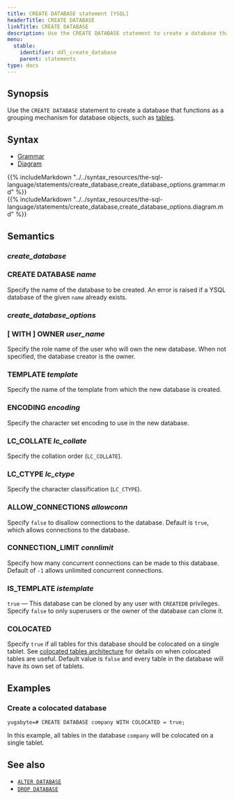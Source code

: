 ```yaml
---
title: CREATE DATABASE statement [YSQL]
headerTitle: CREATE DATABASE
linkTitle: CREATE DATABASE
description: Use the CREATE DATABASE statement to create a database that functions as a grouping mechanism for database objects, such as tables.
menu:
  stable:
    identifier: ddl_create_database
    parent: statements
type: docs
---
```


## Synopsis

Use the `CREATE DATABASE` statement to create a database that functions as a grouping mechanism for database objects, such as [tables](../ddl_create_table).

## Syntax

<ul class="nav nav-tabs nav-tabs-yb">
  <li >
    <a href="#grammar" class="nav-link active" id="grammar-tab" data-toggle="tab" role="tab" aria-controls="grammar" aria-selected="true">
      <i class="fas fa-file-alt" aria-hidden="true"></i>
      Grammar
    </a>
  </li>
  <li>
    <a href="#diagram" class="nav-link" id="diagram-tab" data-toggle="tab" role="tab" aria-controls="diagram" aria-selected="false">
      <i class="fas fa-project-diagram" aria-hidden="true"></i>
      Diagram
    </a>
  </li>
</ul>

<div class="tab-content">
  <div id="grammar" class="tab-pane fade show active" role="tabpanel" aria-labelledby="grammar-tab">
{{% includeMarkdown "../../syntax_resources/the-sql-language/statements/create_database,create_database_options.grammar.md" %}}
  </div>
  <div id="diagram" class="tab-pane fade" role="tabpanel" aria-labelledby="diagram-tab">
{{% includeMarkdown "../../syntax_resources/the-sql-language/statements/create_database,create_database_options.diagram.md" %}}
  </div>
</div>

## Semantics

### *create_database*

### CREATE DATABASE *name*

Specify the name of the database to be created. An error is raised if a YSQL database of the given `name` already exists.

### *create_database_options*

### [ WITH ] OWNER *user_name*

Specify the role name of the user who will own the new database. When not specified, the database creator is the owner.

### TEMPLATE *template*

Specify the name of the template from which the new database is created.

### ENCODING *encoding*

Specify the character set encoding to use in the new database.

### LC_COLLATE *lc_collate*

Specify the collation order (`LC_COLLATE`).

### LC_CTYPE *lc_ctype*

Specify the character classification (`LC_CTYPE`).

### ALLOW_CONNECTIONS *allowconn*

Specify `false` to disallow connections to the database. Default is `true`, which allows connections to the database.

### CONNECTION_LIMIT *connlimit*

Specify how many concurrent connections can be made to this database. Default of `-1` allows unlimited concurrent connections.

### IS_TEMPLATE *istemplate*

`true` — This database can be cloned by any user with `CREATEDB` privileges.
Specify `false` to only superusers or the owner of the database can clone it.

### COLOCATED

Specify `true` if all tables for this database should be colocated on a single tablet. See [colocated tables architecture](https://github.com/yugabyte/yugabyte-db/blob/master/architecture/design/ysql-colocated-tables.md) for details on when colocated tables are useful.
Default value is `false` and every table in the database will have its own set of tablets.

## Examples

### Create a colocated database

```plpgsql
yugabyte=# CREATE DATABASE company WITH COLOCATED = true;
```

In this example, all tables in the database `company` will be colocated on a single tablet.

## See also

- [`ALTER DATABASE`](../ddl_alter_db)
- [`DROP DATABASE`](../ddl_drop_database)
